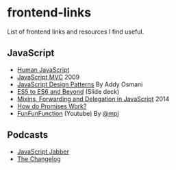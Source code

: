 # frontend-links
List of frontend links and resources I find useful.

## JavaScript
* [Human JavaScript](http://read.humanjavascript.com/)
* [JavaScript MVC](http://alistapart.com/article/javascript-mvc) 2009
* [JavaScript Design Patterns](http://addyosmani.com/resources/essentialjsdesignpatterns/book/) By Addy Osmani
* [ES5 to ES6 and Beyond](https://speakerdeck.com/rauschma/from-es5-to-es6-es2015-and-es2016) (Slide deck) 
* [Mixins, Forwarding and Delegation in JavaScript](http://raganwald.com/2014/04/10/mixins-forwarding-delegation.html) 2014
* [How do Promises Work?](http://robotlolita.me/2015/11/15/how-do-promises-work.html)
* [FunFunFunction](https://www.youtube.com/channel/UCO1cgjhGzsSYb1rsB4bFe4Q) (Youtube) By [@mpj](https://github.com/mpj)

## Podcasts
* [JavaScript Jabber](https://devchat.tv/js-jabber)
* [The Changelog](http://5by5.tv/changelog)
